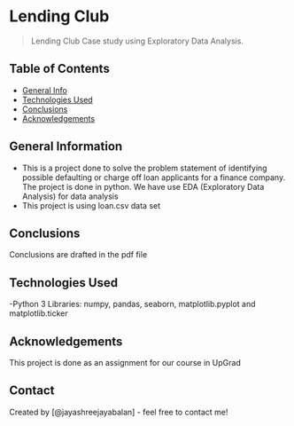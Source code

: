 # Lending Club 
> Lending Club Case study using Exploratory Data Analysis.


## Table of Contents
* [General Info](#general-information)
* [Technologies Used](#technologies-used)
* [Conclusions](#conclusions)
* [Acknowledgements](#acknowledgements)

<!-- You can include any other section that is pertinent to your problem -->

## General Information
- This is a project done to solve the problem statement of identifying possible defaulting or charge off loan applicants for a finance company. The project is done in python. We have use EDA (Exploratory Data Analysis) for data analysis
- This project is using loan.csv data set

<!-- You don't have to answer all the questions - just the ones relevant to your project. -->

## Conclusions
Conclusions are drafted in the pdf file

<!-- You don't have to answer all the questions - just the ones relevant to your project. -->


## Technologies Used
-Python 3
Libraries:
numpy, pandas, seaborn, matplotlib.pyplot and matplotlib.ticker
<!-- As the libraries versions keep on changing, it is recommended to mention the version of library used in this project -->

## Acknowledgements
This project is done as an assignment for our course in UpGrad


## Contact
Created by [@jayashreejayabalan] - feel free to contact me!


<!-- Optional -->
<!-- ## License -->
<!-- This project is open source and available under the [... License](). -->

<!-- You don't have to include all sections - just the one's relevant to your project -->
